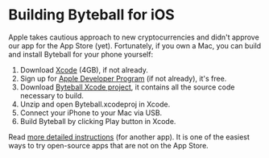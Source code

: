 # Building Byteball for iOS

Apple takes cautious approach to new cryptocurrencies and didn't approve our app for the App Store (yet).  Fortunately, if you own a Mac, you can build and install Byteball for your phone yourself:

1. Download [Xcode](https://itunes.apple.com/en/app/xcode/id497799835?mt=12) (4GB), if not already.
1. Sign up for [Apple Developer Program](https://developer.apple.com/) (if not already), it's free.
1. Download [Byteball Xcode project](../../releases/download/v0.4.0/ios-xcode-project.zip), it contains all the source code necessary to build.
1. Unzip and open Byteball.xcodeproj in Xcode.
1. Connect your iPhone to your Mac via USB.
1. Build Byteball by clicking Play button in Xcode.

Read [more detailed instructions](http://osxdaily.com/2016/01/12/howto-sideload-apps-iphone-ipad-xcode/) (for another app).  It is one of the easiest ways to try open-source apps that are not on the App Store.
